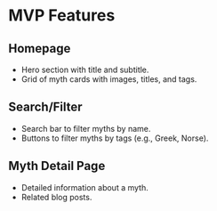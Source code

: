 # MVP Features

## Homepage

- Hero section with title and subtitle.
- Grid of myth cards with images, titles, and tags.

## Search/Filter

- Search bar to filter myths by name.
- Buttons to filter myths by tags (e.g., Greek, Norse).

## Myth Detail Page

- Detailed information about a myth.
- Related blog posts.
